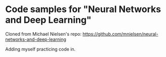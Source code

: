 # Code samples for "Neural Networks and Deep Learning"

Cloned from Michael Nielsen's repo:
https://github.com/mnielsen/neural-networks-and-deep-learning

Adding myself practicing code in.
